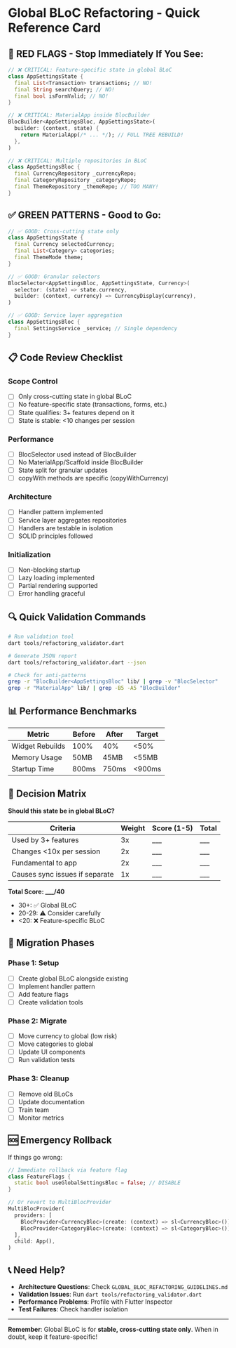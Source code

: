 # Global BLoC Refactoring - Quick Reference Card

## 🚨 RED FLAGS - Stop Immediately If You See:

```dart
// ❌ CRITICAL: Feature-specific state in global BLoC
class AppSettingsState {
  final List<Transaction> transactions; // NO!
  final String searchQuery; // NO!
  final bool isFormValid; // NO!
}

// ❌ CRITICAL: MaterialApp inside BlocBuilder
BlocBuilder<AppSettingsBloc, AppSettingsState>(
  builder: (context, state) {
    return MaterialApp(/* ... */); // FULL TREE REBUILD!
  },
)

// ❌ CRITICAL: Multiple repositories in BLoC
class AppSettingsBloc {
  final CurrencyRepository _currencyRepo;
  final CategoryRepository _categoryRepo;
  final ThemeRepository _themeRepo; // TOO MANY!
}
```

## ✅ GREEN PATTERNS - Good to Go:

```dart
// ✅ GOOD: Cross-cutting state only
class AppSettingsState {
  final Currency selectedCurrency;
  final List<Category> categories;
  final ThemeMode theme;
}

// ✅ GOOD: Granular selectors
BlocSelector<AppSettingsBloc, AppSettingsState, Currency>(
  selector: (state) => state.currency,
  builder: (context, currency) => CurrencyDisplay(currency),
)

// ✅ GOOD: Service layer aggregation
class AppSettingsBloc {
  final SettingsService _service; // Single dependency
}
```

## 📋 Code Review Checklist

### Scope Control
- [ ] Only cross-cutting state in global BLoC
- [ ] No feature-specific state (transactions, forms, etc.)
- [ ] State qualifies: 3+ features depend on it
- [ ] State is stable: <10 changes per session

### Performance
- [ ] BlocSelector used instead of BlocBuilder
- [ ] No MaterialApp/Scaffold inside BlocBuilder
- [ ] State split for granular updates
- [ ] copyWith methods are specific (copyWithCurrency)

### Architecture
- [ ] Handler pattern implemented
- [ ] Service layer aggregates repositories
- [ ] Handlers are testable in isolation
- [ ] SOLID principles followed

### Initialization
- [ ] Non-blocking startup
- [ ] Lazy loading implemented
- [ ] Partial rendering supported
- [ ] Error handling graceful

## 🔍 Quick Validation Commands

```bash
# Run validation tool
dart tools/refactoring_validator.dart

# Generate JSON report
dart tools/refactoring_validator.dart --json

# Check for anti-patterns
grep -r "BlocBuilder<AppSettingsBloc" lib/ | grep -v "BlocSelector"
grep -r "MaterialApp" lib/ | grep -B5 -A5 "BlocBuilder"
```

## 📊 Performance Benchmarks

| Metric | Before | After | Target |
|--------|--------|-------|--------|
| Widget Rebuilds | 100% | 40% | <50% |
| Memory Usage | 50MB | 45MB | <55MB |
| Startup Time | 800ms | 750ms | <900ms |

## 🎯 Decision Matrix

**Should this state be in global BLoC?**

| Criteria | Weight | Score (1-5) | Total |
|----------|--------|-------------|-------|
| Used by 3+ features | 3x | ___ | ___ |
| Changes <10x per session | 2x | ___ | ___ |
| Fundamental to app | 2x | ___ | ___ |
| Causes sync issues if separate | 1x | ___ | ___ |

**Total Score: ___/40**
- 30+: ✅ Global BLoC
- 20-29: ⚠️ Consider carefully  
- <20: ❌ Feature-specific BLoC

## 🚀 Migration Phases

### Phase 1: Setup
- [ ] Create global BLoC alongside existing
- [ ] Implement handler pattern
- [ ] Add feature flags
- [ ] Create validation tools

### Phase 2: Migrate
- [ ] Move currency to global (low risk)
- [ ] Move categories to global
- [ ] Update UI components
- [ ] Run validation tests

### Phase 3: Cleanup
- [ ] Remove old BLoCs
- [ ] Update documentation
- [ ] Train team
- [ ] Monitor metrics

## 🆘 Emergency Rollback

If things go wrong:

```dart
// Immediate rollback via feature flag
class FeatureFlags {
  static bool useGlobalSettingsBloc = false; // DISABLE
}

// Or revert to MultiBlocProvider
MultiBlocProvider(
  providers: [
    BlocProvider<CurrencyBloc>(create: (context) => sl<CurrencyBloc>()),
    BlocProvider<CategoryBloc>(create: (context) => sl<CategoryBloc>()),
  ],
  child: App(),
)
```

## 📞 Need Help?

- **Architecture Questions**: Check `GLOBAL_BLOC_REFACTORING_GUIDELINES.md`
- **Validation Issues**: Run `dart tools/refactoring_validator.dart`
- **Performance Problems**: Profile with Flutter Inspector
- **Test Failures**: Check handler isolation

---

**Remember**: Global BLoC is for **stable, cross-cutting state only**. When in doubt, keep it feature-specific!
